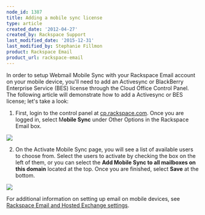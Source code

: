 ```yaml
---
node_id: 1387
title: Adding a mobile sync license
type: article
created_date: '2012-04-27'
created_by: Rackspace Support
last_modified_date: '2015-12-31'
last_modified_by: Stephanie Fillmon
product: Rackspace Email
product_url: rackspace-email
---
```


<div>

<span><span><span>In order to setup Webmail Mobile Sync with your
Rackspace Email account on your mobile device, you'll need to add an
Activesync or BlackBerry Enterprise Service (BES) license through the
Cloud Office Control Panel. The following article will demonstrate how
to add a Activesync or BES license; let's take a
look:</span></span></span>

</div>

<div>



</div>

1.  <div>

    <span><span><span><span>First, login to the control panel
    at </span></span></span></span><span><span><span>[<span>cp.rackspace.com</span>](http://cp.rackspace.com)</span></span></span><span><span><span><span>.
    Once you are logged in, select M**obile Sync** under Other Options
    in the Rackspace Email box.</span></span></span></span>

    </div>

<div>

![](http://c14989208.r8.cf2.rackcdn.com/webmail1.png)

</div>

<div>



</div>

2.  <div>

    <span><span><span>On the Activate Mobile Sync page, you will see a
    list of available users to choose from. Select the users to activate
    by checking the box on the left of them, or you <span>can select
    the </span>**Add Mobile Sync to all mailboxes on this domain**
    located at the top. Once you are finished, select **Save** at the
    bottom. </span></span></span>

    </div>

<div>

![](http://c14989208.r8.cf2.rackcdn.com/webmail2.png)

</div>



<div>

For additional information on setting up email on mobile devices, see
[Rackspace Email and Hosted Exchange
settings](/how-to/rackspace-email-and-hosted-exchange-settings).

</div>

